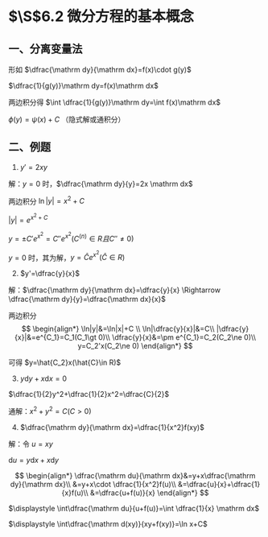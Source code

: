 # $\S$6.2 微分方程的基本概念
## 一、分离变量法
形如 $\dfrac{\mathrm dy}{\mathrm dx}=f(x)\cdot g(y)$

$\dfrac{1}{g(y)}\mathrm dy=f(x)\mathrm dx$

两边积分得 $\int \dfrac{1}{g(y)}\mathrm dy=\int f(x)\mathrm dx$

$\phi (y)=\psi (x)+C$ （隐式解或通积分）

## 二、例题
1. $y'=2xy$

解：$y=0$ 时，$\dfrac{\mathrm dy}{y}=2x \mathrm dx$

两边积分 $\ln |y|=x^2+C$

$|y|=e^{x^2+C}$

$y=\pm C'e^{x^2}=C''e^{x^2}(C^{(n)}\in R且C''\ne 0)$

$y=0$ 时，其为解，$y=\hat{C}e^{x^2}(\hat{C}\in R)$

2. $y'=\dfrac{y}{x}$

解：$\dfrac{\mathrm dy}{\mathrm dx}=\dfrac{y}{x} \Rightarrow \dfrac{\mathrm dy}{y}=\dfrac{\mathrm dx}{x}$

两边积分
$$
\begin{align*}
\ln|y|&=\ln|x|+C \\
\ln|\dfrac{y}{x}|&=C\\
|\dfrac{y}{x}|&=e^{C_1}=C_1(C_1\gt 0)\\
\dfrac{y}{x}&=\pm e^{C_1}=C_2(C_2\ne 0)\\
y=C_2'x(C_2\ne 0)
\end{align*}
$$

可得 $y=\hat{C_2}x(\hat{C}\in R)$

3. $y \mathrm dy+x \mathrm dx=0$

$\dfrac{1}{2}y^2+\dfrac{1}{2}x^2=\dfrac{C}{2}$

通解：$x^2+y^2=C(C\gt 0)$

4. $\dfrac{\mathrm dy}{\mathrm dx}=\dfrac{1}{x^2}f(xy)$

解：令 $u=xy$

$\mathrm du=y\mathrm dx+x \mathrm dy$

$$
\begin{align*}
\dfrac{\mathrm du}{\mathrm dx}&=y+x\dfrac{\mathrm dy}{\mathrm dx}\\
&=y+x\cdot \dfrac{1}{x^2}f(u)\\
&=\dfrac{u}{x}+\dfrac{1}{x}f(u)\\
&=\dfrac{u+f(u)}{x}
\end{align*}
$$

$\displaystyle \int\dfrac{\mathrm du}{u+f(u)}=\int \dfrac{1}{x} \mathrm dx$

$\displaystyle \int\dfrac{\mathrm d(xy)}{xy+f(xy)}=\ln x+C$
